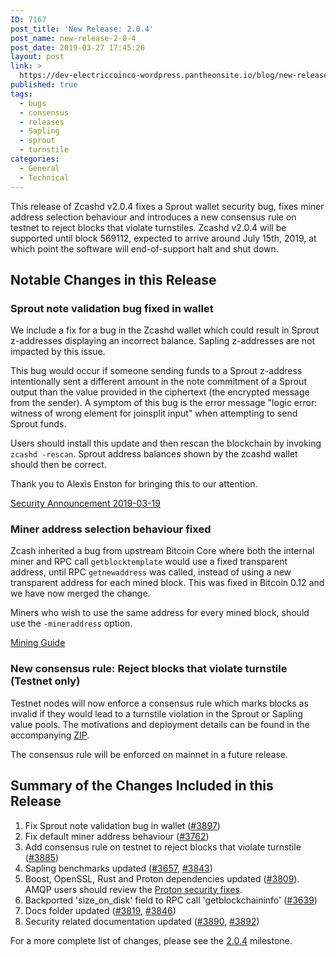```yaml
---
ID: 7167
post_title: 'New Release: 2.0.4'
post_name: new-release-2-0-4
post_date: 2019-03-27 17:45:26
layout: post
link: >
  https://dev-electriccoinco-wordpress.pantheonsite.io/blog/new-release-2-0-4/
published: true
tags:
  - bugs
  - consensus
  - releases
  - Sapling
  - sprout
  - turnstile
categories:
  - General
  - Technical
---
```

<!-- wp:paragraph -->
<p>This release of Zcashd v2.0.4 fixes a Sprout wallet security bug, fixes miner address selection behaviour and introduces a new consensus rule on testnet to reject blocks that violate turnstiles. Zcashd v2.0.4 will be supported until block 569112, expected to arrive around July 15th, 2019, at which point the software will end-of-support halt and shut down.</p>
<!-- /wp:paragraph -->
<!-- wp:heading -->
<h2>Notable Changes in this Release</h2>
<!-- /wp:heading -->
<!-- wp:heading {"level":3} -->
<h3>Sprout note validation bug fixed in wallet</h3>
<!-- /wp:heading -->
<!-- wp:paragraph -->
<p>We include a fix for a bug in the Zcashd wallet which could result in Sprout z-addresses displaying an incorrect balance. Sapling z-addresses are not impacted by this issue.</p>
<!-- /wp:paragraph -->
<!-- wp:paragraph -->
<p>This bug would occur if someone sending funds to a Sprout z-address intentionally sent a different amount in the note commitment of a Sprout output than the value provided in the ciphertext (the encrypted message from the sender). A symptom of this bug is the error message "logic error: witness of wrong element for joinsplit input" when attempting to send Sprout funds.</p>
<!-- /wp:paragraph -->
<!-- wp:paragraph -->
<p>Users should install this update and then rescan the blockchain by invoking <code>zcashd -rescan</code>. Sprout address balances shown by the zcashd wallet should then be correct.</p>
<!-- /wp:paragraph -->
<!-- wp:paragraph -->
<p>Thank you to Alexis Enston for bringing this to our attention.</p>
<!-- /wp:paragraph -->
<!-- wp:paragraph -->
<p><a href="https://z.cash/support/security/announcements/security-announcement-2019-03-19/">Security Announcement 2019-03-19</a></p>
<!-- /wp:paragraph -->
<!-- wp:heading {"level":3} -->
<h3>Miner address selection behaviour fixed</h3>
<!-- /wp:heading -->
<!-- wp:paragraph -->
<p>Zcash inherited a bug from upstream Bitcoin Core where both the internal miner and RPC call&nbsp;<code>getblocktemplate</code> would use a fixed transparent address, until RPC <code>getnewaddress</code>&nbsp;was called, instead of using a new transparent address for each mined block. This was fixed in Bitcoin 0.12 and we have now merged the change.</p>
<!-- /wp:paragraph -->
<!-- wp:paragraph -->
<p>Miners who wish to use the same address for every mined block, should use the&nbsp;<code>-mineraddress</code>&nbsp;option.</p>
<!-- /wp:paragraph -->
<!-- wp:paragraph -->
<p><a href="https://zcash.readthedocs.io/en/latest/rtd_pages/zcash_mining_guide.html" target="_blank" rel="noreferrer noopener" aria-label=" (opens in a new tab)">Mining Guide</a></p>
<!-- /wp:paragraph -->
<!-- wp:heading {"level":3} -->
<h3>New consensus rule: Reject blocks that violate turnstile (Testnet only)</h3>
<!-- /wp:heading -->
<!-- wp:paragraph -->
<p>Testnet nodes will now enforce a consensus rule which marks blocks as invalid if they would lead to a turnstile violation in the Sprout or Sapling value pools. The motivations and deployment details can be found in the accompanying&nbsp;<a href="https://github.com/zcash/zips/blob/master/zip-0209.rst" target="_blank" rel="noreferrer noopener" aria-label=" (opens in a new tab)">ZIP</a>.</p>
<!-- /wp:paragraph -->
<!-- wp:paragraph -->
<p>The consensus rule will be enforced on mainnet in a future release.</p>
<!-- /wp:paragraph -->
<!-- wp:heading -->
<h2>Summary of the Changes Included in this Release</h2>
<!-- /wp:heading -->
<!-- wp:list {"ordered":true} -->
<ol><li>Fix Sprout note validation bug in wallet (<a rel="noreferrer noopener" aria-label=" (opens in a new tab)" href="https://github.com/zcash/zcash/pull/3897" target="_blank">#3897</a>)</li><li>Fix default miner address behaviour (<a rel="noreferrer noopener" aria-label=" (opens in a new tab)" href="https://github.com/zcash/zcash/pull/3762" target="_blank">#3762</a>)</li><li>Add consensus rule on testnet to reject blocks that violate turnstile (<a rel="noreferrer noopener" aria-label=" (opens in a new tab)" href="https://github.com/zcash/zcash/pull/3885" target="_blank">#3885</a>)</li><li>Sapling benchmarks updated (<a rel="noreferrer noopener" aria-label=" (opens in a new tab)" href="https://github.com/zcash/zcash/pull/3657" target="_blank">#3657</a>,&nbsp;<a rel="noreferrer noopener" aria-label=" (opens in a new tab)" href="https://github.com/zcash/zcash/pull/3843" target="_blank">#3843</a>)</li><li>Boost, OpenSSL, Rust and Proton dependencies updated (<a rel="noreferrer noopener" aria-label=" (opens in a new tab)" href="https://github.com/zcash/zcash/pull/3809" target="_blank">#3809</a>). AMQP users should review the&nbsp;<a rel="noreferrer noopener" aria-label=" (opens in a new tab)" href="https://github.com/zcash/zcash/issues/3786#issuecomment-459022118" target="_blank">Proton security fixes</a>.</li><li>Backported 'size_on_disk' field to RPC call 'getblockchaininfo' (<a rel="noreferrer noopener" aria-label=" (opens in a new tab)" href="https://github.com/zcash/zcash/pull/3639" target="_blank">#3639</a>)</li><li>Docs folder updated (<a rel="noreferrer noopener" aria-label=" (opens in a new tab)" href="https://github.com/zcash/zcash/pull/3819" target="_blank">#3819</a>,&nbsp;<a rel="noreferrer noopener" aria-label=" (opens in a new tab)" href="https://github.com/zcash/zcash/pull/3846" target="_blank">#3846</a>)</li><li>Security related documentation updated (<a href="https://github.com/zcash/zcash/pull/3890" target="_blank" rel="noreferrer noopener" aria-label=" (opens in a new tab)">#3890</a>,&nbsp;<a rel="noreferrer noopener" aria-label=" (opens in a new tab)" href="https://github.com/zcash/zcash/pull/3892" target="_blank">#3892</a>)</li></ol>
<!-- /wp:list -->
<!-- wp:paragraph -->
<p>For a more complete list of changes, please see the&nbsp;<a href="https://github.com/zcash/zcash/pulls?q=is%3Apr+milestone%3Av2.0.4+is%3Aclosed" target="_blank" rel="noreferrer noopener" aria-label=" (opens in a new tab)">2.0.4</a>&nbsp;milestone.</p>
<!-- /wp:paragraph -->